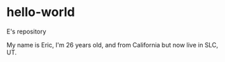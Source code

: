 # hello-world
E's repository 

My name is Eric, I'm 26 years old, and from California but now live in SLC, UT.  
